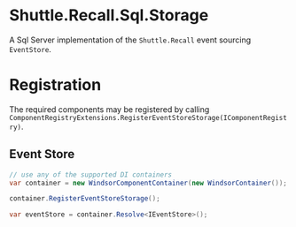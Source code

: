 # Shuttle.Recall.Sql.Storage

A Sql Server implementation of the `Shuttle.Recall` event sourcing `EventStore`.

# Registration

The required components may be registered by calling `ComponentRegistryExtensions.RegisterEventStoreStorage(IComponentRegistry)`.

## Event Store

``` c#
// use any of the supported DI containers
var container = new WindsorComponentContainer(new WindsorContainer());

container.RegisterEventStoreStorage();

var eventStore = container.Resolve<IEventStore>();
```


